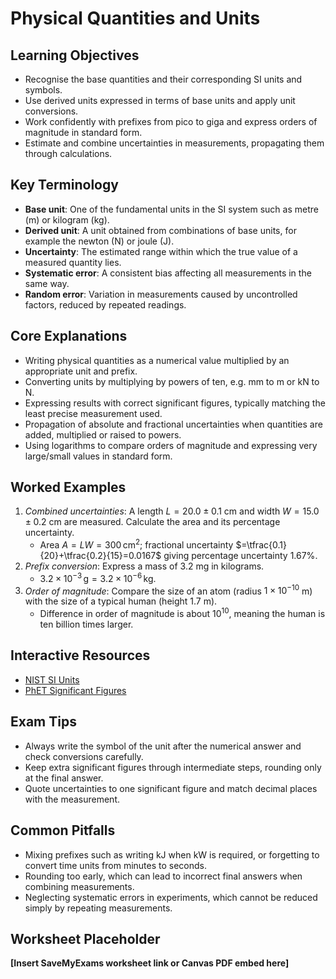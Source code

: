 # Physical Quantities and Units

## Learning Objectives
- Recognise the base quantities and their corresponding SI units and symbols.
- Use derived units expressed in terms of base units and apply unit conversions.
- Work confidently with prefixes from pico to giga and express orders of magnitude in standard form.
- Estimate and combine uncertainties in measurements, propagating them through calculations.

## Key Terminology
- **Base unit**: One of the fundamental units in the SI system such as metre (m) or kilogram (kg).
- **Derived unit**: A unit obtained from combinations of base units, for example the newton (N) or joule (J).
- **Uncertainty**: The estimated range within which the true value of a measured quantity lies.
- **Systematic error**: A consistent bias affecting all measurements in the same way.
- **Random error**: Variation in measurements caused by uncontrolled factors, reduced by repeated readings.

## Core Explanations
- Writing physical quantities as a numerical value multiplied by an appropriate unit and prefix.
- Converting units by multiplying by powers of ten, e.g. mm to m or kN to N.
- Expressing results with correct significant figures, typically matching the least precise measurement used.
- Propagation of absolute and fractional uncertainties when quantities are added, multiplied or raised to powers.
- Using logarithms to compare orders of magnitude and expressing very large/small values in standard form.

## Worked Examples
1. *Combined uncertainties*: A length $L=20.0\pm0.1$ cm and width $W=15.0\pm0.2$ cm are measured. Calculate the area and its percentage uncertainty.
   - Area $A=LW=300\,\text{cm}^2$; fractional uncertainty $=\tfrac{0.1}{20}+\tfrac{0.2}{15}=0.0167$ giving percentage uncertainty $1.67\%$.
2. *Prefix conversion*: Express a mass of 3.2 mg in kilograms.
   - $3.2\times10^{-3}\,\text{g}=3.2\times10^{-6}\,\text{kg}$.
3. *Order of magnitude*: Compare the size of an atom (radius $1\times10^{-10}$ m) with the size of a typical human (height $1.7$ m).
   - Difference in order of magnitude is about $10^{10}$, meaning the human is ten billion times larger.

## Interactive Resources
- [NIST SI Units](https://www.nist.gov/pml/weights-and-measures/si-units)
- [PhET Significant Figures](https://phet.colorado.edu/en/simulation/significant-figures)

## Exam Tips
- Always write the symbol of the unit after the numerical answer and check conversions carefully.
- Keep extra significant figures through intermediate steps, rounding only at the final answer.
- Quote uncertainties to one significant figure and match decimal places with the measurement.

## Common Pitfalls
- Mixing prefixes such as writing kJ when kW is required, or forgetting to convert time units from minutes to seconds.
- Rounding too early, which can lead to incorrect final answers when combining measurements.
- Neglecting systematic errors in experiments, which cannot be reduced simply by repeating measurements.

## Worksheet Placeholder
**[Insert SaveMyExams worksheet link or Canvas PDF embed here]**
